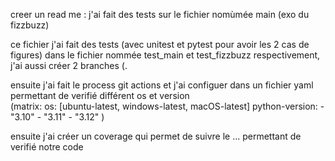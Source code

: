 creer un read me :
j'ai fait des tests sur le fichier nomùmée main (exo du fizzbuzz) 

ce fichier j'ai fait des tests (avec unitest et pytest pour avoir les 2 cas de figures) dans le fichier nommée test_main et test_fizzbuzz respectivement, j'ai aussi créer 2 branches (.

ensuite j'ai fait le process git actions et j'ai configuer dans un fichier yaml permettant de verifié différent os et version  
(matrix:
        os: [ubuntu-latest, windows-latest, macOS-latest]
        python-version:
          - "3.10"
          - "3.11"
          - "3.12"
        )

ensuite j'ai créer un coverage qui permet de suivre le ... permettant de verifié notre code
